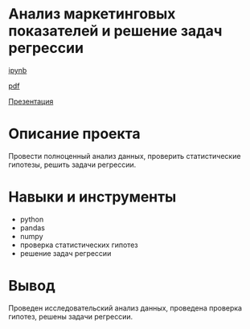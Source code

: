 # Анализ маркетинговых показателей и решение задач регрессии #
[ipynb](https://github.com/zagirovaaa/Portfolio/blob/main/Машинное%20обучение/mach_learn.ipynb)

[pdf](https://github.com/zagirovaaa/Portfolio/blob/main/Машинное%20обучение/mach_learn.pdf)

[Презентация](https://github.com/zagirovaaa/Portfolio/blob/main/Машинное%20обучение/power_point.pdf)
# Описание проекта #
Провести полноценный анализ данных, проверить статистические гипотезы, решить задачи регрессии.

# Навыки и инструменты #
- python
- pandas
- numpy
- проверка статистических гипотез
- решение задач регрессии

# Вывод #
Проведен исследовательский анализ данных, проведена проверка гипотез, решены задачи регрессии.

